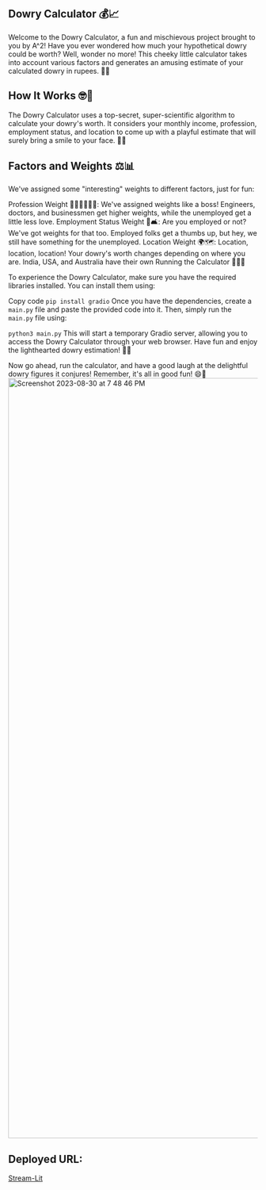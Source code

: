 ## Dowry Calculator 💰📈

Welcome to the Dowry Calculator, a fun and mischievous project brought to you by A^2! Have you ever wondered how much your hypothetical dowry could be worth? Well, wonder no more! This cheeky little calculator takes into account various factors and generates an amusing estimate of your calculated dowry in rupees. 💸✨

## How It Works 🤓🔮

The Dowry Calculator uses a top-secret, super-scientific algorithm to calculate your dowry's worth. It considers your monthly income, profession, employment status, and location to come up with a playful estimate that will surely bring a smile to your face. 🧮🌐

## Factors and Weights ⚖️📊

We've assigned some "interesting" weights to different factors, just for fun:

Profession Weight 👩‍🔬👨‍⚕️👨‍💼: We've assigned weights like a boss! Engineers, doctors, and businessmen get higher weights, while the unemployed get a little less love.
Employment Status Weight 💼🛋️: Are you employed or not? We've got weights for that too. Employed folks get a thumbs up, but hey, we still have something for the unemployed.
Location Weight 🌍🗺️: Location, location, location! Your dowry's worth changes depending on where you are. India, USA, and Australia have their own
Running the Calculator 🏃‍♂️💨

To experience the Dowry Calculator, make sure you have the required libraries installed. You can install them using:

Copy code
`pip install gradio`
Once you have the dependencies, create a `main.py` file and paste the provided code into it. Then, simply run the `main.py` file using:


`python3 main.py`
This will start a temporary Gradio server, allowing you to access the Dowry Calculator through your web browser. Have fun and enjoy the lighthearted dowry estimation! 🎉🤑

Now go ahead, run the calculator, and have a good laugh at the delightful dowry figures it conjures! Remember, it's all in good fun! 😄🎈
<img width="1533" alt="Screenshot 2023-08-30 at 7 48 46 PM" src="https://github.com/Delicate-Jerk/Dowry-Calculator/assets/75275801/52ddd764-a5f0-48d0-a138-82f7cfee53fb">

## Deployed URL:
[Stream-Lit](https://dowry-calculator-2vctsamb4kr8z2bdkpdtda.streamlit.app)
